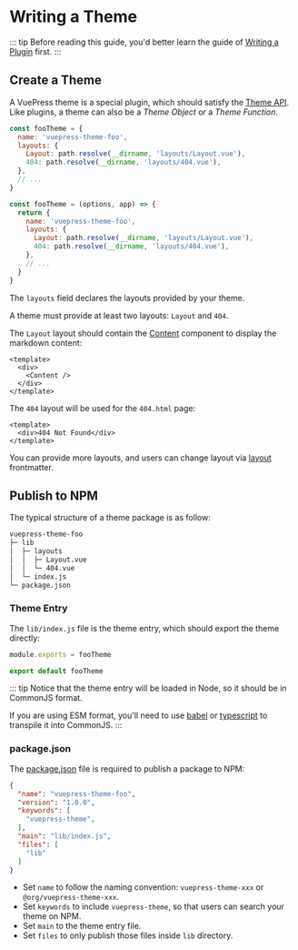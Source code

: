 # Writing a Theme

::: tip
Before reading this guide, you'd better learn the guide of [Writing a Plugin](./plugin.md) first.
:::

## Create a Theme

A VuePress theme is a special plugin, which should satisfy the [Theme API](../reference/theme-api.md). Like plugins, a theme can also be a *Theme Object* or a *Theme Function*.

<CodeGroup>
  <CodeGroupItem title="Theme Object" active>

```js
const fooTheme = {
  name: 'vuepress-theme-foo',
  layouts: {
    Layout: path.resolve(__dirname, 'layouts/Layout.vue'),
    404: path.resolve(__dirname, 'layouts/404.vue'),
  },
  // ...
}
```

  </CodeGroupItem>

  <CodeGroupItem title="Theme Function">

```js
const fooTheme = (options, app) => {
  return {
    name: 'vuepress-theme-foo',
    layouts: {
      Layout: path.resolve(__dirname, 'layouts/Layout.vue'),
      404: path.resolve(__dirname, 'layouts/404.vue'),
    },
    // ...
  }
}
```

  </CodeGroupItem>
</CodeGroup>

The `layouts` field declares the layouts provided by your theme.

A theme must provide at least two layouts: `Layout` and `404`.

The `Layout` layout should contain the [Content](../reference/components.md#content) component to display the markdown content:

```vue
<template>
  <div>
    <Content />
  </div>
</template>
```

The `404` layout will be used for the `404.html` page:

```vue
<template>
  <div>404 Not Found</div>
</template>
```

You can provide more layouts, and users can change layout via [layout](../reference/frontmatter.md#layout) frontmatter.

## Publish to NPM

The typical structure of a theme package is as follow:

```bash
vuepress-theme-foo
├─ lib
│  ├─ layouts
│  │  ├─ Layout.vue
│  │  └─ 404.vue
│  └─ index.js
└─ package.json
```

### Theme Entry

The `lib/index.js` file is the theme entry, which should export the theme directly:

<CodeGroup>
  <CodeGroupItem title="CJS" active>

```js
module.exports = fooTheme
```

  </CodeGroupItem>

  <CodeGroupItem title="ESM">

```js
export default fooTheme
```

  </CodeGroupItem>
</CodeGroup>

::: tip
Notice that the theme entry will be loaded in Node, so it should be in CommonJS format.

If you are using ESM format, you'll need to use [babel](https://babeljs.io/) or [typescript](https://www.typescriptlang.org/) to transpile it into CommonJS.
:::

### package.json

The [package.json](https://docs.npmjs.com/cli/v6/configuring-npm/package-json) file is required to publish a package to NPM:

```json
{
  "name": "vuepress-theme-foo",
  "version": "1.0.0",
  "keywords": [
    "vuepress-theme",
  ],
  "main": "lib/index.js",
  "files": [
    "lib"
  ]
}
```

- Set `name` to follow the naming convention: `vuepress-theme-xxx` or `@org/vuepress-theme-xxx`.
- Set `keywords` to include `vuepress-theme`, so that users can search your theme on NPM.
- Set `main` to the theme entry file.
- Set `files` to only publish those files inside `lib` directory.
